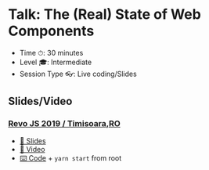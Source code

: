 # Talk: The (Real) State of Web Components

- Time ⏱: 30 minutes
- Level 🎓: Intermediate
- Session Type 👓: Live coding/Slides

## Slides/Video

### [Revo JS 2019 / Timisoara,RO](https://revojs.ro)

- [📄 Slides](https://speakerdeck.com/martin_hotell/ultimate-react-component-patterns-with-typescript-7c7de365-b6af-461d-bf1b-7870540adaa2)
- [🎥 Video](TBA)
- [⌨️ Code](./src) + `yarn start` from root
